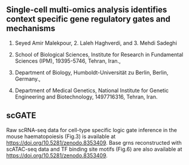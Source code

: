## Single-cell multi-omics analysis identifies context specific gene regulatory gates and mechanisms
1. Seyed Amir Malekpour, 2. Laleh Haghverdi, and 3. Mehdi Sadeghi
   
1. School of Biological Sciences, Institute for Research in Fundamental Sciences (IPM), 19395-5746, Tehran, Iran.,
2. Department of Biology, Humboldt-Universität zu Berlin, Berlin, Germany.,
3. Department of Medical Genetics, National Institute for Genetic Engineering and Biotechnology, 1497716316, Tehran, Iran.


## scGATE
Raw scRNA-seq data for cell-type specific logic gate inference in the mouse haematopoiesis (Fig.3) is available at https://doi.org/10.5281/zenodo.8353409.
Base grns reconstructed with scATAC-seq data and TF binding site motifs (Fig.6) are also available at https://doi.org/10.5281/zenodo.8353409.



